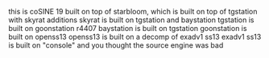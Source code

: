 this is coSINE 19
built on top of starbloom, which is built on top of tgstation with skyrat additions
skyrat is built on tgstation and baystation
tgstation is built on goonstation r4407
baystation is built on tgstation
goonstation is built on openss13
openss13 is built on a decomp of exadv1 ss13
exadv1 ss13 is built on "console"
and you thought the source engine was bad
